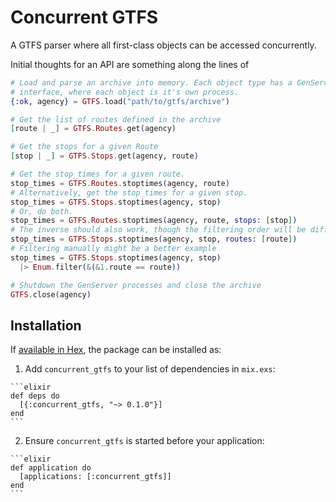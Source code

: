 # Concurrent GTFS

A GTFS parser where all first-class objects can be accessed concurrently.

Initial thoughts for an API are something along the lines of

```elixir
# Load and parse an archive into memory. Each object type has a GenServer
# interface, where each object is it's own process.
{:ok, agency} = GTFS.load("path/to/gtfs/archive")

# Get the list of routes defined in the archive
[route | _] = GTFS.Routes.get(agency)

# Get the stops for a given Route
[stop | _] = GTFS.Stops.get(agency, route)

# Get the stop_times for a given route.
stop_times = GTFS.Routes.stoptimes(agency, route)
# Alternatively, get the stop_times for a given stop.
stop_times = GTFS.Stops.stoptimes(agency, stop)
# Or, do both.
stop_times = GTFS.Routes.stoptimes(agency, route, stops: [stop])
# The inverse should also work, though the filtering order will be different
stop_times = GTFS.Stops.stoptimes(agency, stop, routes: [route])
# Filtering manually might be a better example
stop_times = GTFS.Stops.stoptimes(agency, stop)
  |> Enum.filter(&(&1.route == route))

# Shutdown the GenServer processes and close the archive
GTFS.close(agency)
```

## Installation

If [available in Hex](https://hex.pm/docs/publish), the package can be installed as:

  1. Add `concurrent_gtfs` to your list of dependencies in `mix.exs`:

    ```elixir
    def deps do
      [{:concurrent_gtfs, "~> 0.1.0"}]
    end
    ```

  2. Ensure `concurrent_gtfs` is started before your application:

    ```elixir
    def application do
      [applications: [:concurrent_gtfs]]
    end
    ```

